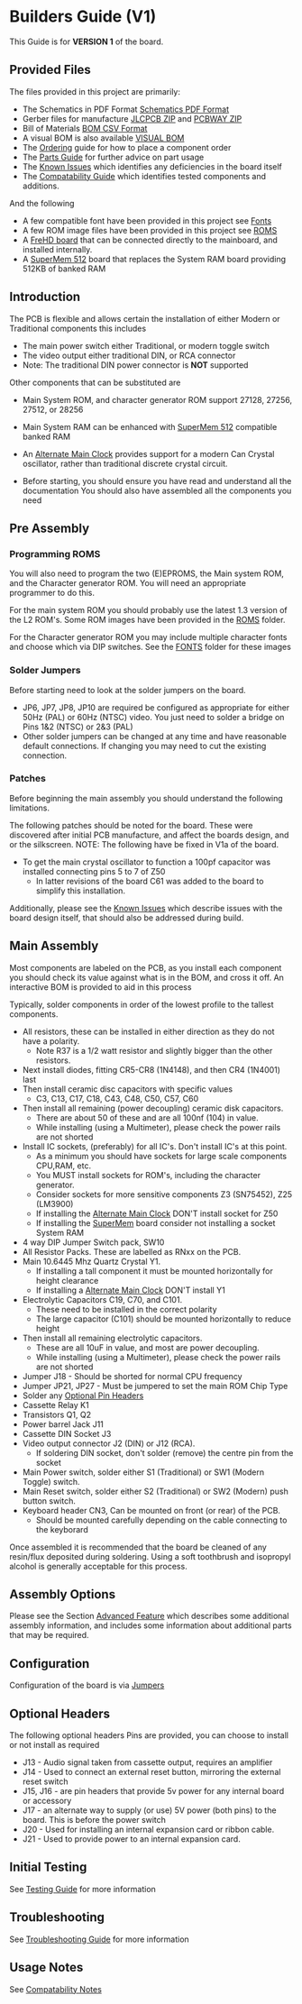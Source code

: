 
# Builders Guide (V1)

This Guide is for **VERSION 1** of the board.

## Provided Files

The files provided in this project are primarily:

- The Schematics in PDF Format [Schematics PDF Format](/pcb/TRS-80-MP-SchematicsV1c.pdf)
- Gerber files for manufacture [JLCPCB ZIP](/pcb/old/TRS-80-MP_JLCPCBV1c.zip) and [PCBWAY ZIP](/pcb/old/TRS-80-MP_PCBWayV1c.zip)
- Bill of Materials [BOM CSV Format](/pcb/TRS-80-MP-BillOfMatV1c.csv)
- A visual BOM is also available [VISUAL BOM](/pcb/TRS-80-MP-BomVisualV1c.html)
- The [Ordering](ORDERING.MD) guide for how to place a component order
- The [Parts Guide](PARTS_GUIDE.md) for further advice on part usage
- The [Known Issues](KNOWN_ISSUES.md) which identifies any deficiencies in the board itself
- The [Compatability Guide](COMPATABILITY.md) which identifies tested components and additions.

And the following
- A few compatible font have been provided in this project see [Fonts](/fonts/README.md)
- A few ROM image files have been provided in this project see [ROMS](/roms/README.md)
- A [FreHD board](/frehd/README.md) that can be connected directly to the mainboard, and installed internally.
- A [SuperMem 512](/supermem/README.md) board that replaces the System RAM board providing 512KB of banked RAM

## Introduction

The PCB is flexible and allows certain the installation of either Modern or Traditional components this includes
* The main power switch either Traditional, or modern toggle switch
* The video output either traditional DIN, or RCA connector
* Note: The traditional DIN power connector is **NOT** supported

Other components that can be substituted are
* Main System ROM, and character generator ROM support 27128, 27256, 27512, or 28256
* Main System RAM can be enhanced with [SuperMem 512](/supermem/README.md) compatible banked RAM
* An [Alternate Main Clock](./FEATURES.md#alternate-main-clock) provides support
  for a modern Can Crystal oscillator, rather than traditional discrete crystal circuit.

* Before starting, you should ensure you have read and understand all the documentation
You should also have assembled all the components you need

## Pre Assembly

### Programming ROMS

You will also need to program the two (E)EPROMS, the Main system ROM, and the Character generator ROM.
You will need an appropriate programmer to do this.

For the main system ROM you should probably use the latest 1.3 version of the 
L2 ROM's. Some ROM images have been provided in the [ROMS](./roms/README.md) folder.

For the Character generator ROM you may include multiple character fonts
and choose which via DIP switches. See the [FONTS](./fonts/README.md) folder for these images

### Solder Jumpers

Before starting need to look at the solder jumpers on the board.
- JP6, JP7, JP8, JP10 are required be configured as appropriate for either
  50Hz (PAL) or 60Hz (NTSC) video. You just need to solder a bridge on Pins 1&2 (NTSC) or 2&3 (PAL)
- Other solder jumpers can be changed at any time and have
  reasonable default connections. If changing you may need to cut the existing connection.

### Patches

Before beginning the main assembly you should understand the following limitations.

The following patches should be noted for the board. These were discovered after initial PCB manufacture, and affect
the boards design, and or the silkscreen. NOTE: The following have be fixed in V1a of the board.
- To get the main crystal oscillator to function a 100pf capacitor was installed connecting pins 5 to 7 of Z50
  - In latter revisions of the board C61 was added to the board to simplify this installation.

Additionally, please see the [Known Issues](./KNOWN_ISSUES.md) which describe issues with the board design itself,
that should also be addressed during build.

## Main Assembly

Most components are labeled on the PCB, as you install each component you should check its value
against what is in the BOM, and cross it off. An interactive BOM is provided to aid in this process

Typically, solder components in order of the lowest profile to the tallest components.
- All resistors, these can be installed in either direction as they do not have a polarity.
  - Note R37 is a 1/2 watt resistor and slightly bigger than the other resistors.
- Next install diodes, fitting CR5-CR8 (1N4148), and then CR4 (1N4001) last
- Then install ceramic disc capacitors with specific values
  - C3, C13, C17, C18, C43, C48, C50, C57, C60
- Then install all remaining (power decoupling) ceramic disk capacitors.
  - There are about 50 of these and are all 100nf (104) in value.
  - While installing (using a Multimeter), please check the power rails are not shorted
- Install IC sockets, (preferably) for all IC's. Don't install IC's at this point.
  - As a minimum you should have sockets for large scale components CPU,RAM, etc.
  - You MUST install sockets for ROM's, including the character generator.
  - Consider sockets for more sensitive components Z3 (SN75452), Z25 (LM3900)
  - If installing the [Alternate Main Clock](./FEATURES.md#alternate-main-clock) DON'T install socket for Z50
  - If installing the [SuperMem](/supermem/README.md) board consider not installing a socket System RAM
- 4 way DIP Jumper Switch pack, SW10
- All Resistor Packs. These are labelled as RNxx on the PCB.
- Main 10.6445 Mhz Quartz Crystal Y1.
  - If installing a tall component it must be mounted horizontally for height clearance
  - If installing a [Alternate Main Clock](./FEATURES.md#alternate-main-clock) DON'T install Y1
- Electrolytic Capacitors C19, C70, and C101.
  - These need to be installed in the correct polarity
  - The large capacitor (C101) should be mounted horizontally to reduce height
- Then install all remaining electrolytic capacitors.
  - These are all 10uF in value, and most are power decoupling.
  - While installing (using a Multimeter), please check the power rails are not shorted
- Jumper J18 - Should be shorted for normal CPU frequency
- Jumper JP21, JP27 - Must be jumpered to set the main ROM Chip Type
- Solder any [Optional Pin Headers](#optional-headers)
- Cassette Relay K1
- Transistors Q1, Q2
- Power barrel Jack J11
- Cassette DIN Socket J3
- Video output connector J2 (DIN) or J12 (RCA). 
  - If soldering DIN socket, don't solder (remove) the centre pin from the socket
- Main Power switch, solder either S1 (Traditional) or SW1 (Modern Toggle) switch.
- Main Reset switch, solder either S2 (Traditional) or SW2 (Modern) push button switch.
- Keyboard header CN3, Can be mounted on front (or  rear) of the PCB.
  - Should be mounted carefully depending on the cable connecting to the keyborard

Once assembled it is recommended that the board be cleaned of any resin/flux
deposited during soldering. Using a soft toothbrush and isopropyl alcohol is generally
acceptable for this process.

## Assembly Options

Please see the Section [Advanced Feature](./FEATURES.md#advanced-features)
which describes some additional assembly information, and includes some information
about additional parts that may be required.

## Configuration

Configuration of the board is via [Jumpers](./CONFIG.md#version-1-jumpers)

## Optional Headers

The following optional headers Pins are provided, you can choose to install or not install as required
- J13 - Audio signal taken from cassette output, requires an amplifier
- J14 - Used to connect an external reset button, mirroring the external reset switch
- J15, J16 - are pin headers that provide 5v power for any internal board or accessory
- J17 - an alternate way to supply (or use) 5V power (both pins) to the board. This is before the power switch
- J20 - Used for installing an internal expansion card or ribbon cable.
- J21 - Used to provide power to an internal expansion card.

## Initial Testing

See [Testing Guide](./TROUBLESHOOT.md) for more information

## Troubleshooting

See [Troubleshooting Guide](./TROUBLESHOOT.md) for more information

## Usage Notes

See [Compatability Notes](./COMPATABILITY.md)
